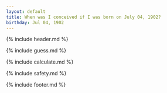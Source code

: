 ```yaml
---
layout: default
title: When was I conceived if I was born on July 04, 1902?
birthday: Jul 04, 1902
---
```


{% include header.md %}

{% include guess.md %}

{% include calculate.md %}

{% include safety.md %}

{% include footer.md %}



